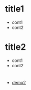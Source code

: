 
# title1
* cont1
* cont2

# title2
* cont1
* cont2

# 
* [demo2](https://github.com/faiz-lisp/faiz-lisp.github.io/blob/master/blog/demo2.md)